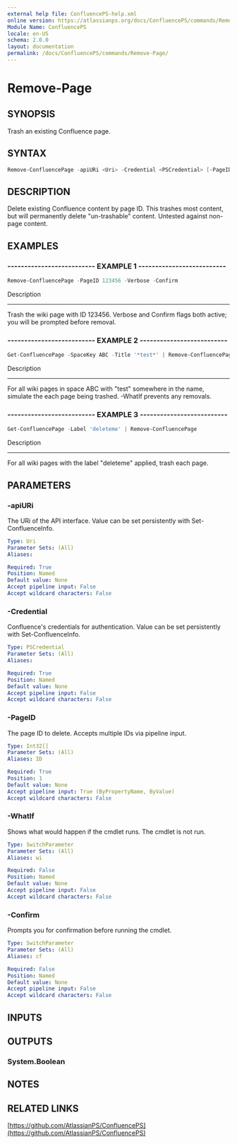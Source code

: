 ```yaml
---
external help file: ConfluencePS-help.xml
online version: https://atlassianps.org/docs/ConfluencePS/commands/Remove-Page/
Module Name: ConfluencePS
locale: en-US
schema: 2.0.0
layout: documentation
permalink: /docs/ConfluencePS/commands/Remove-Page/
---
```


# Remove-Page

## SYNOPSIS
Trash an existing Confluence page.

## SYNTAX

```powershell
Remove-ConfluencePage -apiURi <Uri> -Credential <PSCredential> [-PageID] <Int32[]> [-WhatIf] [-Confirm]
```

## DESCRIPTION
Delete existing Confluence content by page ID.
This trashes most content, but will permanently delete "un-trashable" content.
Untested against non-page content.

## EXAMPLES

### -------------------------- EXAMPLE 1 --------------------------
```powershell
Remove-ConfluencePage -PageID 123456 -Verbose -Confirm
```

Description

-----------

Trash the wiki page with ID 123456.
Verbose and Confirm flags both active; you will be prompted before removal.

### -------------------------- EXAMPLE 2 --------------------------
```powershell
Get-ConfluencePage -SpaceKey ABC -Title '*test*' | Remove-ConfluencePage -WhatIf
```

Description

-----------

For all wiki pages in space ABC with "test" somewhere in the name,
simulate the each page being trashed. -WhatIf prevents any removals.

### -------------------------- EXAMPLE 3 --------------------------
```powershell
Get-ConfluencePage -Label 'deleteme' | Remove-ConfluencePage
```

Description

-----------

For all wiki pages with the label "deleteme" applied, trash each page.

## PARAMETERS

### -apiURi
The URi of the API interface.
Value can be set persistently with Set-ConfluenceInfo.

```yaml
Type: Uri
Parameter Sets: (All)
Aliases:

Required: True
Position: Named
Default value: None
Accept pipeline input: False
Accept wildcard characters: False
```

### -Credential
Confluence's credentials for authentication.
Value can be set persistently with Set-ConfluenceInfo.

```yaml
Type: PSCredential
Parameter Sets: (All)
Aliases:

Required: True
Position: Named
Default value: None
Accept pipeline input: False
Accept wildcard characters: False
```

### -PageID
The page ID to delete.
Accepts multiple IDs via pipeline input.

```yaml
Type: Int32[]
Parameter Sets: (All)
Aliases: ID

Required: True
Position: 1
Default value: None
Accept pipeline input: True (ByPropertyName, ByValue)
Accept wildcard characters: False
```

### -WhatIf
Shows what would happen if the cmdlet runs.
The cmdlet is not run.

```yaml
Type: SwitchParameter
Parameter Sets: (All)
Aliases: wi

Required: False
Position: Named
Default value: None
Accept pipeline input: False
Accept wildcard characters: False
```

### -Confirm
Prompts you for confirmation before running the cmdlet.

```yaml
Type: SwitchParameter
Parameter Sets: (All)
Aliases: cf

Required: False
Position: Named
Default value: None
Accept pipeline input: False
Accept wildcard characters: False
```

## INPUTS

## OUTPUTS

### System.Boolean

## NOTES

## RELATED LINKS

[https://github.com/AtlassianPS/ConfluencePS](https://github.com/AtlassianPS/ConfluencePS)
